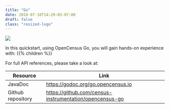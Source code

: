 ```yaml
---
title: "Go"
date: 2018-07-16T14:29:03-07:00
draft: false
class: "resized-logo"
---
```


![](/images/go-opencensus.png)

In this quickstart, using OpenCensus Go, you will gain hands-on experience with:
{{% children %}}

For full API references, please take a look at:

Resource|Link
---|---
JavaDoc|https://godoc.org/go.opencensus.io
Github repository|https://github.com/census-instrumentation/opencensus-go
